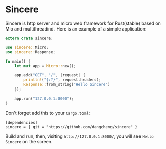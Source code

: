 # Sincere

Sincere is http server and micro web framework for Rust(stable) based on Mio and multithreadind. Here is an example of a simple application:

```rust
extern crate sincere;

use sincere::Micro;
use sincere::Response;

fn main() {
    let mut app = Micro::new();

    app.add("GET", "/", |request| {
        println!("{:?}", request.headers);
        Response::from_string("Hello Sincere")
    });

    app.run("127.0.0.1:8000");
}
```
Don't forget add this to your `Cargo.toml`:

```
[dependencies]
sincere = { git = "https://github.com/dangcheng/sincere" }
```
Build and run, then, visiting `http://127.0.0.1:8000/`, you will see `Hello Sincere` on the screen.
